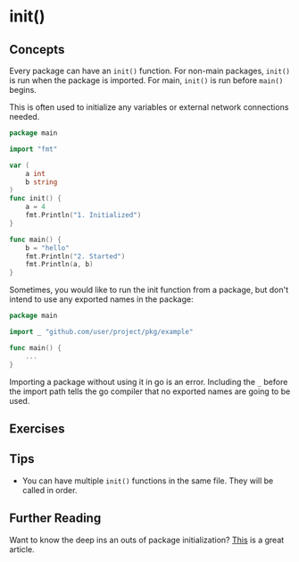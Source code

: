 # init()

## Concepts

Every package can have an `init()` function. For non-main packages, `init()` is run when the package is imported. For main, `init()` is run before `main()` begins.

This is often used to initialize any variables or external network connections needed.

```go
package main

import "fmt"

var (
    a int
    b string
)
func init() {
    a = 4
    fmt.Println("1. Initialized")
}

func main() {
    b = "hello"
    fmt.Println("2. Started")
    fmt.Println(a, b)
}
```

Sometimes, you would like to run the init function from a package, but don't intend to use any exported names in the package:

```go
package main

import _ "github.com/user/project/pkg/example"

func main() {
    ...
}
```

Importing a package without using it in go is an error. Including the `_` before the import path tells the go compiler that no exported names are going to be used.


## Exercises

## Tips

- You can have multiple `init()` functions in the same file. They will be called in order.

## Further Reading

Want to know the deep ins an outs of package initialization? [This](https://yourbasic.org/golang/package-init-function-main-execution-order/) is a great article.